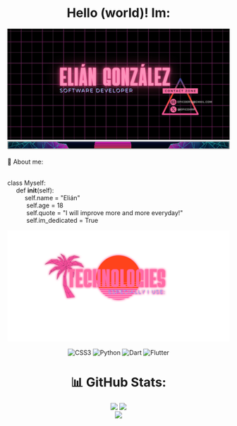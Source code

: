 <div align="center">

# Hello (world)! Im:

<img src="./img/banner.jpg" alt="banner image">
<img src="./img/separator.jpg" alt="separator">
</div>
<br/>
💬 About me:<br><br>

class Myself:<br>
‎‎‎‎‎‎‎‏‏‎ ‎‏‏‎  ‎‏‏‎ ‎‏‏‎ ‎‏‏‎ ‎def __init__(self):<br>
     ‎‏‏‎  ‎‏‏‎  ‎‏‏‎  ‎‏‏‎  ‎‏‏‎  ‎‏‏‎  ‎‏‏‎  ‎‏‏‎  ‎‏‏‎ ‎‏‏‎  self.name = "Elián"<br>
 ‎‏‏‎  ‎‏‏‎  ‎‏‏‎  ‎‏‏‎  ‎‏‏‎  ‎‏‏‎  ‎‏‏‎  ‎‏‏‎  ‎‏‏‎  ‎‏‏‎  ‎‏‏‎ self.age = 18<br>
 ‎‏‏‎  ‎‏‏‎  ‎‏‏‎  ‎‏‏‎  ‎‏‏‎  ‎‏‏‎  ‎‏‏‎  ‎‏‏‎  ‎‏‏‎  ‎‏‏‎  ‎‏‏‎ self.quote = "I will improve more and more everyday!"<br>
 ‎‏‏‎  ‎‏‏‎  ‎‏‏‎  ‎‏‏‎  ‎‏‏‎  ‎‏‏‎  ‎‏‏‎  ‎‏‏‎  ‎‏‏‎  ‎‏‏‎  ‎‏‏‎ self.im_dedicated = True<br>

<div align="center">

<img src="./img/tech.png" alt="techpng">

![CSS3](https://img.shields.io/badge/css3-%231572B6.svg?style=for-the-badge&logo=css3&logoColor=white) ![Python](https://img.shields.io/badge/python-3670A0?style=for-the-badge&logo=python&logoColor=ffdd54) ![Dart](https://img.shields.io/badge/dart-%230175C2.svg?style=for-the-badge&logo=dart&logoColor=white) ![Flutter](https://img.shields.io/badge/Flutter-%2302569B.svg?style=for-the-badge&logo=Flutter&logoColor=white)

# 📊 GitHub Stats:
![](https://github-readme-stats.vercel.app/api?username=Epicder&theme=radical&hide_border=true&include_all_commits=true&count_private=true)
![](https://github-readme-streak-stats.herokuapp.com/?user=Epicder&theme=radical&hide_border=true)<br/>
![](https://github-readme-stats.vercel.app/api/top-langs/?username=Epicder&theme=radical&hide_border=true&include_all_commits=true&count_private=true&layout=compact)

</div>

